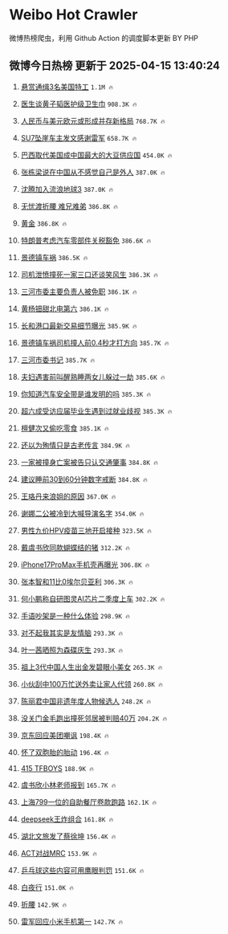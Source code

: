 # Weibo Hot Crawler 



微博热榜爬虫，利用 Github Action 的调度脚本更新 BY PHP 


## 微博今日热榜 更新于 2025-04-15 13:40:24 
1. [悬赏通缉3名美国特工](https://s.weibo.com/weibo?q=%23%E6%82%AC%E8%B5%8F%E9%80%9A%E7%BC%893%E5%90%8D%E7%BE%8E%E5%9B%BD%E7%89%B9%E5%B7%A5%23&t=31&band_rank=1&Refer=top) `1.1M 🔥` 

1. [医生谈黄子韬医护级卫生巾](https://s.weibo.com/weibo?q=%23%E5%8C%BB%E7%94%9F%E8%B0%88%E9%BB%84%E5%AD%90%E9%9F%AC%E5%8C%BB%E6%8A%A4%E7%BA%A7%E5%8D%AB%E7%94%9F%E5%B7%BE%23&t=31&band_rank=2&Refer=top) `908.3K 🔥` 

1. [人民币与美元欧元或形成并存新格局](https://s.weibo.com/weibo?q=%23%E4%BA%BA%E6%B0%91%E5%B8%81%E4%B8%8E%E7%BE%8E%E5%85%83%E6%AC%A7%E5%85%83%E6%88%96%E5%BD%A2%E6%88%90%E5%B9%B6%E5%AD%98%E6%96%B0%E6%A0%BC%E5%B1%80%23&t=31&band_rank=3&Refer=top) `768.7K 🔥` 

1. [SU7坠崖车主发文感谢雷军](https://s.weibo.com/weibo?q=%23SU7%E5%9D%A0%E5%B4%96%E8%BD%A6%E4%B8%BB%E5%8F%91%E6%96%87%E6%84%9F%E8%B0%A2%E9%9B%B7%E5%86%9B%23&t=31&band_rank=4&Refer=top) `658.7K 🔥` 

1. [巴西取代美国成中国最大的大豆供应国](https://s.weibo.com/weibo?q=%23%E5%B7%B4%E8%A5%BF%E5%8F%96%E4%BB%A3%E7%BE%8E%E5%9B%BD%E6%88%90%E4%B8%AD%E5%9B%BD%E6%9C%80%E5%A4%A7%E7%9A%84%E5%A4%A7%E8%B1%86%E4%BE%9B%E5%BA%94%E5%9B%BD%23&t=31&band_rank=5&Refer=top) `454.0K 🔥` 

1. [张栋梁说在中国从不感觉自己是外人](https://s.weibo.com/weibo?q=%23%E5%BC%A0%E6%A0%8B%E6%A2%81%E8%AF%B4%E5%9C%A8%E4%B8%AD%E5%9B%BD%E4%BB%8E%E4%B8%8D%E6%84%9F%E8%A7%89%E8%87%AA%E5%B7%B1%E6%98%AF%E5%A4%96%E4%BA%BA%23&t=31&band_rank=6&Refer=top) `387.0K 🔥` 

1. [沈腾加入流浪地球3](https://s.weibo.com/weibo?q=%23%E6%B2%88%E8%85%BE%E5%8A%A0%E5%85%A5%E6%B5%81%E6%B5%AA%E5%9C%B0%E7%90%833%23&t=31&band_rank=7&Refer=top) `387.0K 🔥` 

1. [无忧渡折腰 难兄难弟](https://s.weibo.com/weibo?q=%E6%97%A0%E5%BF%A7%E6%B8%A1%E6%8A%98%E8%85%B0%20%E9%9A%BE%E5%85%84%E9%9A%BE%E5%BC%9F&t=31&band_rank=8&Refer=top) `386.8K 🔥` 

1. [黄金](https://s.weibo.com/weibo?q=%E9%BB%84%E9%87%91&t=31&band_rank=9&Refer=top) `386.8K 🔥` 

1. [特朗普考虑汽车零部件关税豁免](https://s.weibo.com/weibo?q=%23%E7%89%B9%E6%9C%97%E6%99%AE%E8%80%83%E8%99%91%E6%B1%BD%E8%BD%A6%E9%9B%B6%E9%83%A8%E4%BB%B6%E5%85%B3%E7%A8%8E%E8%B1%81%E5%85%8D%23&t=31&band_rank=10&Refer=top) `386.6K 🔥` 

1. [景德镇车祸](https://s.weibo.com/weibo?q=%E6%99%AF%E5%BE%B7%E9%95%87%E8%BD%A6%E7%A5%B8&t=31&band_rank=11&Refer=top) `386.5K 🔥` 

1. [司机泄愤撞死一家三口还谈笑风生](https://s.weibo.com/weibo?q=%23%E5%8F%B8%E6%9C%BA%E6%B3%84%E6%84%A4%E6%92%9E%E6%AD%BB%E4%B8%80%E5%AE%B6%E4%B8%89%E5%8F%A3%E8%BF%98%E8%B0%88%E7%AC%91%E9%A3%8E%E7%94%9F%23&t=31&band_rank=12&Refer=top) `386.3K 🔥` 

1. [三河市委主要负责人被免职](https://s.weibo.com/weibo?q=%23%E4%B8%89%E6%B2%B3%E5%B8%82%E5%A7%94%E4%B8%BB%E8%A6%81%E8%B4%9F%E8%B4%A3%E4%BA%BA%E8%A2%AB%E5%85%8D%E8%81%8C%23&t=31&band_rank=13&Refer=top) `386.1K 🔥` 

1. [黄杨钿甜北电第六](https://s.weibo.com/weibo?q=%23%E9%BB%84%E6%9D%A8%E9%92%BF%E7%94%9C%E5%8C%97%E7%94%B5%E7%AC%AC%E5%85%AD%23&t=31&band_rank=14&Refer=top) `386.1K 🔥` 

1. [长和港口最新交易细节曝光](https://s.weibo.com/weibo?q=%E9%95%BF%E5%92%8C%E6%B8%AF%E5%8F%A3%E6%9C%80%E6%96%B0%E4%BA%A4%E6%98%93%E7%BB%86%E8%8A%82%E6%9B%9D%E5%85%89&t=31&band_rank=15&Refer=top) `385.9K 🔥` 

1. [景德镇车祸司机撞人前0.4秒才打方向](https://s.weibo.com/weibo?q=%23%E6%99%AF%E5%BE%B7%E9%95%87%E8%BD%A6%E7%A5%B8%E5%8F%B8%E6%9C%BA%E6%92%9E%E4%BA%BA%E5%89%8D0.4%E7%A7%92%E6%89%8D%E6%89%93%E6%96%B9%E5%90%91%23&t=31&band_rank=16&Refer=top) `385.7K 🔥` 

1. [三河市委书记](https://s.weibo.com/weibo?q=%E4%B8%89%E6%B2%B3%E5%B8%82%E5%A7%94%E4%B9%A6%E8%AE%B0&t=31&band_rank=17&Refer=top) `385.7K 🔥` 

1. [夫妇遇害前叫醒熟睡两女儿躲过一劫](https://s.weibo.com/weibo?q=%23%E5%A4%AB%E5%A6%87%E9%81%87%E5%AE%B3%E5%89%8D%E5%8F%AB%E9%86%92%E7%86%9F%E7%9D%A1%E4%B8%A4%E5%A5%B3%E5%84%BF%E8%BA%B2%E8%BF%87%E4%B8%80%E5%8A%AB%23&t=31&band_rank=18&Refer=top) `385.6K 🔥` 

1. [你知道汽车安全带是谁发明的吗](https://s.weibo.com/weibo?q=%23%E4%BD%A0%E7%9F%A5%E9%81%93%E6%B1%BD%E8%BD%A6%E5%AE%89%E5%85%A8%E5%B8%A6%E6%98%AF%E8%B0%81%E5%8F%91%E6%98%8E%E7%9A%84%E5%90%97%23&t=31&band_rank=19&Refer=top) `385.3K 🔥` 

1. [超六成受访应届毕业生遇到过就业歧视](https://s.weibo.com/weibo?q=%23%E8%B6%85%E5%85%AD%E6%88%90%E5%8F%97%E8%AE%BF%E5%BA%94%E5%B1%8A%E6%AF%95%E4%B8%9A%E7%94%9F%E9%81%87%E5%88%B0%E8%BF%87%E5%B0%B1%E4%B8%9A%E6%AD%A7%E8%A7%86%23&t=31&band_rank=20&Refer=top) `385.3K 🔥` 

1. [檀健次又偷吃零食](https://s.weibo.com/weibo?q=%23%E6%AA%80%E5%81%A5%E6%AC%A1%E5%8F%88%E5%81%B7%E5%90%83%E9%9B%B6%E9%A3%9F%23&t=31&band_rank=21&Refer=top) `385.1K 🔥` 

1. [还以为殉情只是古老传言](https://s.weibo.com/weibo?q=%E8%BF%98%E4%BB%A5%E4%B8%BA%E6%AE%89%E6%83%85%E5%8F%AA%E6%98%AF%E5%8F%A4%E8%80%81%E4%BC%A0%E8%A8%80&t=31&band_rank=22&Refer=top) `384.9K 🔥` 

1. [一家被撞身亡案被告只认交通肇事](https://s.weibo.com/weibo?q=%23%E4%B8%80%E5%AE%B6%E8%A2%AB%E6%92%9E%E8%BA%AB%E4%BA%A1%E6%A1%88%E8%A2%AB%E5%91%8A%E5%8F%AA%E8%AE%A4%E4%BA%A4%E9%80%9A%E8%82%87%E4%BA%8B%23&t=31&band_rank=23&Refer=top) `384.8K 🔥` 

1. [建议睡前30到60分钟数字戒断](https://s.weibo.com/weibo?q=%23%E5%BB%BA%E8%AE%AE%E7%9D%A1%E5%89%8D30%E5%88%B060%E5%88%86%E9%92%9F%E6%95%B0%E5%AD%97%E6%88%92%E6%96%AD%23&t=31&band_rank=24&Refer=top) `384.8K 🔥` 

1. [王珞丹来浪姐的原因](https://s.weibo.com/weibo?q=%E7%8E%8B%E7%8F%9E%E4%B8%B9%E6%9D%A5%E6%B5%AA%E5%A7%90%E7%9A%84%E5%8E%9F%E5%9B%A0&t=31&band_rank=25&Refer=top) `367.0K 🔥` 

1. [谢娜二公被冷到大喊导演名字](https://s.weibo.com/weibo?q=%23%E8%B0%A2%E5%A8%9C%E4%BA%8C%E5%85%AC%E8%A2%AB%E5%86%B7%E5%88%B0%E5%A4%A7%E5%96%8A%E5%AF%BC%E6%BC%94%E5%90%8D%E5%AD%97%23&t=31&band_rank=26&Refer=top) `354.0K 🔥` 

1. [男性九价HPV疫苗三地开启接种](https://s.weibo.com/weibo?q=%23%E7%94%B7%E6%80%A7%E4%B9%9D%E4%BB%B7HPV%E7%96%AB%E8%8B%97%E4%B8%89%E5%9C%B0%E5%BC%80%E5%90%AF%E6%8E%A5%E7%A7%8D%23&t=31&band_rank=27&Refer=top) `323.5K 🔥` 

1. [戴虞书欣同款蝴蝶结的猪](https://s.weibo.com/weibo?q=%23%E6%88%B4%E8%99%9E%E4%B9%A6%E6%AC%A3%E5%90%8C%E6%AC%BE%E8%9D%B4%E8%9D%B6%E7%BB%93%E7%9A%84%E7%8C%AA%23&t=31&band_rank=28&Refer=top) `312.2K 🔥` 

1. [iPhone17ProMax手机壳再曝光](https://s.weibo.com/weibo?q=%23iPhone17ProMax%E6%89%8B%E6%9C%BA%E5%A3%B3%E5%86%8D%E6%9B%9D%E5%85%89%23&t=31&band_rank=29&Refer=top) `306.8K 🔥` 

1. [张本智和11比0埃尔贝亚利](https://s.weibo.com/weibo?q=%23%E5%BC%A0%E6%9C%AC%E6%99%BA%E5%92%8C11%E6%AF%940%E5%9F%83%E5%B0%94%E8%B4%9D%E4%BA%9A%E5%88%A9%23&t=31&band_rank=30&Refer=top) `306.3K 🔥` 

1. [何小鹏称自研图灵AI芯片二季度上车](https://s.weibo.com/weibo?q=%23%E4%BD%95%E5%B0%8F%E9%B9%8F%E7%A7%B0%E8%87%AA%E7%A0%94%E5%9B%BE%E7%81%B5AI%E8%8A%AF%E7%89%87%E4%BA%8C%E5%AD%A3%E5%BA%A6%E4%B8%8A%E8%BD%A6%23&t=31&band_rank=31&Refer=top) `302.2K 🔥` 

1. [手语吵架是一种什么体验](https://s.weibo.com/weibo?q=%23%E6%89%8B%E8%AF%AD%E5%90%B5%E6%9E%B6%E6%98%AF%E4%B8%80%E7%A7%8D%E4%BB%80%E4%B9%88%E4%BD%93%E9%AA%8C%23&t=31&band_rank=32&Refer=top) `298.9K 🔥` 

1. [对不起我其实是友情脑](https://s.weibo.com/weibo?q=%E5%AF%B9%E4%B8%8D%E8%B5%B7%E6%88%91%E5%85%B6%E5%AE%9E%E6%98%AF%E5%8F%8B%E6%83%85%E8%84%91&t=31&band_rank=33&Refer=top) `293.3K 🔥` 

1. [叶一茜晒照为森碟庆生](https://s.weibo.com/weibo?q=%23%E5%8F%B6%E4%B8%80%E8%8C%9C%E6%99%92%E7%85%A7%E4%B8%BA%E6%A3%AE%E7%A2%9F%E5%BA%86%E7%94%9F%23&t=31&band_rank=34&Refer=top) `293.3K 🔥` 

1. [祖上3代中国人生出金发碧眼小美女](https://s.weibo.com/weibo?q=%23%E7%A5%96%E4%B8%8A3%E4%BB%A3%E4%B8%AD%E5%9B%BD%E4%BA%BA%E7%94%9F%E5%87%BA%E9%87%91%E5%8F%91%E7%A2%A7%E7%9C%BC%E5%B0%8F%E7%BE%8E%E5%A5%B3%23&t=31&band_rank=35&Refer=top) `265.3K 🔥` 

1. [小伙刮中100万忙送外卖让家人代领](https://s.weibo.com/weibo?q=%23%E5%B0%8F%E4%BC%99%E5%88%AE%E4%B8%AD100%E4%B8%87%E5%BF%99%E9%80%81%E5%A4%96%E5%8D%96%E8%AE%A9%E5%AE%B6%E4%BA%BA%E4%BB%A3%E9%A2%86%23&t=31&band_rank=36&Refer=top) `260.8K 🔥` 

1. [陈丽君中国非遗年度人物候选人](https://s.weibo.com/weibo?q=%23%E9%99%88%E4%B8%BD%E5%90%9B%E4%B8%AD%E5%9B%BD%E9%9D%9E%E9%81%97%E5%B9%B4%E5%BA%A6%E4%BA%BA%E7%89%A9%E5%80%99%E9%80%89%E4%BA%BA%23&t=31&band_rank=37&Refer=top) `248.2K 🔥` 

1. [没关门金毛跑出撞死邻居被判赔40万](https://s.weibo.com/weibo?q=%23%E6%B2%A1%E5%85%B3%E9%97%A8%E9%87%91%E6%AF%9B%E8%B7%91%E5%87%BA%E6%92%9E%E6%AD%BB%E9%82%BB%E5%B1%85%E8%A2%AB%E5%88%A4%E8%B5%9440%E4%B8%87%23&t=31&band_rank=38&Refer=top) `204.2K 🔥` 

1. [京东回应美团嘲讽](https://s.weibo.com/weibo?q=%23%E4%BA%AC%E4%B8%9C%E5%9B%9E%E5%BA%94%E7%BE%8E%E5%9B%A2%E5%98%B2%E8%AE%BD%23&t=31&band_rank=39&Refer=top) `198.4K 🔥` 

1. [怀了双胞胎的胎动](https://s.weibo.com/weibo?q=%E6%80%80%E4%BA%86%E5%8F%8C%E8%83%9E%E8%83%8E%E7%9A%84%E8%83%8E%E5%8A%A8&t=31&band_rank=40&Refer=top) `196.4K 🔥` 

1. [415 TFBOYS](https://s.weibo.com/weibo?q=415%20TFBOYS&t=31&band_rank=41&Refer=top) `188.9K 🔥` 

1. [虞书欣小林老师报到](https://s.weibo.com/weibo?q=%23%E8%99%9E%E4%B9%A6%E6%AC%A3%E5%B0%8F%E6%9E%97%E8%80%81%E5%B8%88%E6%8A%A5%E5%88%B0%23&t=31&band_rank=42&Refer=top) `165.7K 🔥` 

1. [上海799一位的自助餐厅卷款跑路](https://s.weibo.com/weibo?q=%23%E4%B8%8A%E6%B5%B7799%E4%B8%80%E4%BD%8D%E7%9A%84%E8%87%AA%E5%8A%A9%E9%A4%90%E5%8E%85%E5%8D%B7%E6%AC%BE%E8%B7%91%E8%B7%AF%23&t=31&band_rank=43&Refer=top) `162.1K 🔥` 

1. [deepseek王炸组合](https://s.weibo.com/weibo?q=deepseek%E7%8E%8B%E7%82%B8%E7%BB%84%E5%90%88&t=31&band_rank=44&Refer=top) `161.8K 🔥` 

1. [湖北文旅发了蔡徐坤](https://s.weibo.com/weibo?q=%E6%B9%96%E5%8C%97%E6%96%87%E6%97%85%E5%8F%91%E4%BA%86%E8%94%A1%E5%BE%90%E5%9D%A4&t=31&band_rank=45&Refer=top) `156.4K 🔥` 

1. [ACT对战MRC](https://s.weibo.com/weibo?q=%23ACT%E5%AF%B9%E6%88%98MRC%23&t=31&band_rank=46&Refer=top) `153.9K 🔥` 

1. [乒乓球这些内容可用鹰眼判罚](https://s.weibo.com/weibo?q=%23%E4%B9%92%E4%B9%93%E7%90%83%E8%BF%99%E4%BA%9B%E5%86%85%E5%AE%B9%E5%8F%AF%E7%94%A8%E9%B9%B0%E7%9C%BC%E5%88%A4%E7%BD%9A%23&t=31&band_rank=47&Refer=top) `151.6K 🔥` 

1. [白夜行](https://s.weibo.com/weibo?q=%E7%99%BD%E5%A4%9C%E8%A1%8C&t=31&band_rank=48&Refer=top) `151.0K 🔥` 

1. [折腰](https://s.weibo.com/weibo?q=%E6%8A%98%E8%85%B0&t=31&band_rank=49&Refer=top) `142.9K 🔥` 

1. [雷军回应小米手机第一](https://s.weibo.com/weibo?q=%23%E9%9B%B7%E5%86%9B%E5%9B%9E%E5%BA%94%E5%B0%8F%E7%B1%B3%E6%89%8B%E6%9C%BA%E7%AC%AC%E4%B8%80%23&t=31&band_rank=50&Refer=top) `142.7K 🔥` 

